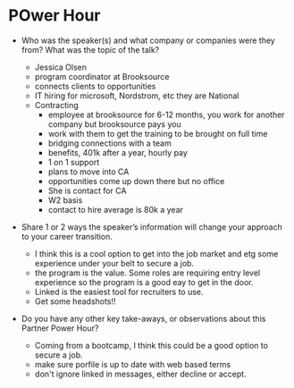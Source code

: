 # POwer Hour

- Who was the speaker(s) and what company or companies were they from? What was the topic of the talk?
  - Jessica Olsen
  - program coordinator at Brooksource
  - connects clients to opportunities
  - IT hiring for microsoft, Nordstrom, etc they are National
  - Contracting
    - employee at brooksource for 6-12 months, you work for another company but brooksource pays you
    - work with them to get the training to be brought on full time
    - bridging connections with a team
    - benefits, 401k after a year, hourly pay
    - 1 on 1 support
    - plans to move into CA
    - opportunities come up down there but no office
    - She is contact for CA
    - W2 basis
    - contact to hire average is 80k a year

- Share 1 or 2 ways the speaker’s information will change your approach to your career transition.
  - I think this is a cool option to get into the job market and etg some experience under your belt to secure a job.
  - the program is the value. Some roles are requiring entry level experience so the program is a good eay to get in the door.
  - Linked is the easiest tool for recruiters to use.
  - Get some headshots!!

- Do you have any other key take-aways, or observations about this Partner Power Hour?
  - Coming from a bootcamp, I think this could be a good option to secure a job.
  - make sure porfile is up to date with web based terms  
  - don't ignore linked in messages, either decline or accept.